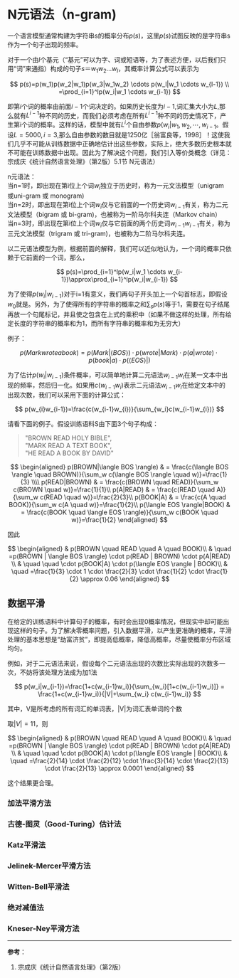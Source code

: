 # N元语法（n-gram)

一个语言模型通常构建为字符串s的概率分布$p(s)$，这里$p(s)$试图反映的是字符串s作为一个句子出现的频率。

对于一个由$l$个基元（“基元”可以为字、词或短语等，为了表述方便，以后我们只用“词”来通指）构成的句子$s＝w_1w_2…w_l$，其概率计算公式可以表示为

$$
p(s)=p(w_1)p(w_2|w_1)p(w_3|w_1w_2) \cdots p(w_l|w_1 \cdots w_{l-1}) \\
=\prod_{i=1}^lp(w_i|w_1 \cdots w_{i-1})
$$

即第$i$个词的概率由前面$i-1$个词决定的。如果历史长度为$i-1$,词汇集大小为$L$,那么就有$L^{i-1}$种不同的历史，而我们必须考虑在所有$L^{i-1}$种不同的历史情况下，产生第i个词的概率。这样的话，模型中就有$L^i$个自由参数$p(w_i|w_1,w_2, \cdots ,w_{i-1}$。假设$L=5000,i=3$,那么自由参数的数目就是1250亿［翁富良等，1998］！这使我们几乎不可能从训练数据中正确地估计出这些参数，实际上，绝大多数历史根本就不可能在训练数据中出现。因此为了解决这个问题，我们引入等价类概念（详见：宗成庆《统计自然语言处理》（第2版）5.1节 N元语法）

n元语法：  
当n=1时，即出现在第i位上个词$w_i$独立于历史时，称为一元文法模型（unigram 或uni-gram 或 monogram)  
当n=2时，即出现在第i位上个词$w_i$仅与它前面的一个历史词$w_{i-1}$有关，称为二元文法模型（bigram 或 bi-gram)，也被称为一阶马尔科夫连（Markov chain）  
当n=3时，即出现在第i位上个词$w_i$仅与它前面的两个历史词$w_{i-1}w_{i-1}$有关，称为三元文法模型（trigram 或 tri-gram)，也被称为二阶马尔科夫连。

以二元语法模型为例，根据前面的解释，我们可以近似地认为，一个词的概率只依赖于它前面的一个词，那么，

$$
p(s)=\prod_{i=1}^lp(w_i|w_1 \cdots w_{i-1})\approx\prod_{i=1}^lp(w_i|w_{i-1})
$$

为了使得$p(w_i|w_{i-1})$对于i=1有意义，我们再句子开头加上一个句首标志<BOS>，即假设$w_0$就是<BOS>。另外，为了使得所有的字符串的概率之和$\sum_sp(s)$等于1，需要在句子结尾再放一个句尾标记<EOS>，并且使之包含在上式的乘积中（如果不做这样的处理，所有给定长度的字符串的概率和为1，而所有字符串的概率和为无穷大）

例子：

$$
p(Mark wrote a book)=p(Mark | \langle BOS \rangle)\cdot p(wrote | Mark) \cdot p(a | wrote) \cdot p(book | a) \cdot p(\langle EOS\rangle |)
$$

为了估计$p(w_i|w_{i-1})$条件概率，可以简单地计算二元语法$w_{i-1}w_{i}$在某一文本中出现的频率，然后归一化。如果用$c(w_{i-1}w_{i})$表示二元语法$w_{i-1}w_{i}$在给定文本中的出现次数，我们可以采用下面的计算公式：

$$
p(w_{i}w_{i-1})=\frac{c(w_{i-1}w_{i})}{\sum_{w_i}c(w_{i-1}w_{i})}
$$

请看下面的例子。假设训练语料S由下面3个句子构成：
>"BROWN READ HOLY BIBLE",  
>"MARK READ A TEXT BOOK",  
>"HE READ A BOOK BY DAVID"  

$$
\begin{aligned}
p(BROWN|\langle BOS \rangle) & = \frac{c(\langle BOS \rangle  \quad BROWN)}{\sum_w c(\langle BOS \rangle \quad w)}=\frac{1}{3} \\\\
p(READ|BROWN) & = \frac{c(BROWN \quad READ)}{\sum_w c(BROWN \quad w)}=\frac{1}{1}\\
p(A|READ) & = \frac{c(READ \quad A)}{\sum_w c(READ \quad w)}=\frac{2}{3}\\
p(BOOK|A) & = \frac{c(A \quad BOOK)}{\sum_w c(A \quad w)}=\frac{1}{2}\\
p(\langle EOS \rangle|BOOK) & = \frac{c(BOOK \quad \langle EOS \rangle)}{\sum_w c(BOOK \quad w)}=\frac{1}{2}
\end{aligned}
$$

因此

$$
\begin{aligned}
& p(BROWN \quad READ \quad A \quad BOOK)\\
& \quad  =p(BROWN | \langle BOS \rangle) \cdot p(READ | BROWN) \cdot p(A|READ) \\
& \quad \quad  \cdot p(BOOK|A) \cdot p(\langle EOS \rangle | BOOK)\\
& \quad =\frac{1}{3} \cdot 1 \cdot \frac{2}{3} \cdot \frac{1}{2} \cdot \frac{1}{2} \approx 0.06
\end{aligned}
$$

## 数据平滑
在给定的训练语料中计算句子的概率，有时会出现0概率情况，但现实中却可能出现这样的句子。为了解决零概率问题，引入数据平滑，以产生更准确的概率，平滑处理的基本思想是“劫富济贫”，即提高低概率，降低高概率，尽量使概率分布区域均匀。

例如，对于二元语法来说，假设每个二元语法出现的次数比实际出现的次数多一次，不妨将该处理方法成为加1法

$$
p(w_i|w_{i-1})=\frac{1+c(w_{i-1}w_i)}{\sum_{w_i}[1+c(w_{i-1}w_i)]} = \frac{1+c(w_{i-1}w_i)}{|V|+\sum_{w_i} c(w_{i-1}w_i)} 
$$

其中，V是所考虑的所有词汇的单词表，|V|为词汇表单词的个数

取$|V|=11$，则

$$
\begin{aligned}
& p(BROWN \quad READ \quad A \quad BOOK)\\
& \quad =p(BROWN | \langle BOS \rangle) \cdot p(READ | BROWN) \cdot p(A|READ) \\
& \quad \quad \cdot p(BOOK|A) \cdot p(\langle EOS \rangle | BOOK)\\
& \quad =\frac{2}{14} \cdot \frac{2}{12} \cdot \frac{3}{14} \cdot \frac{2}{13} \cdot \frac{2}{13} \approx 0.0001
\end{aligned}
$$

这个结果更合理。


### 加法平滑方法
### 古德-图灵（Good-Turing）估计法
### Katz平滑法
### Jelinek-Mercer平滑方法
### Witten-Bell平滑法
### 绝对减值法
### Kneser-Ney平滑方法


---
**参考**：
1. 宗成庆《统计自然语言处理》（第2版）